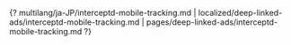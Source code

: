 {? multilang/ja-JP/interceptd-mobile-tracking.md | localized/deep-linked-ads/interceptd-mobile-tracking.md | pages/deep-linked-ads/interceptd-mobile-tracking.md ?}
